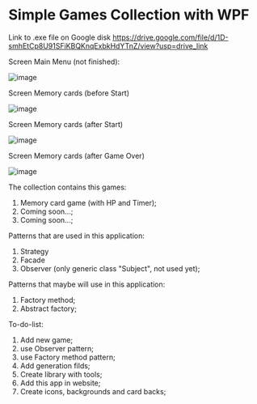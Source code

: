 # Simple Games Collection with WPF
Link to .exe file on Google disk
https://drive.google.com/file/d/1D-smhEtCp8U91SFiKBQKnqExbkHdYTnZ/view?usp=drive_link

Screen Main Menu (not finished):

![image](https://github.com/Artemio12/SimpleGamesCollectionWPF/assets/59345054/579c10e4-11bd-493a-bb96-fd74bae6468e)

Screen Memory cards (before Start)

![image](https://github.com/Artemio12/SimpleGamesCollectionWPF/assets/59345054/f48df5fc-a782-41c0-8df3-d56c84a75544)

Screen Memory cards (after Start)

![image](https://github.com/Artemio12/SimpleGamesCollectionWPF/assets/59345054/5232f944-3471-43fa-ace2-fde127bf3172)

Screen Memory cards (after Game Over)

![image](https://github.com/Artemio12/SimpleGamesCollectionWPF/assets/59345054/680f3234-751f-4e1e-828c-e08b27436753)

The collection contains this games:
1. Memory card game (with HP and Timer);
2. Coming soon...;
3. Coming soon...;
   
Patterns that are used in this application:
1. Strategy
2. Facade
3. Observer (only generic class "Subject", not used yet);

Patterns that maybe will use in this application:
1. Factory method;
2. Abstract factory;

To-do-list:
1. Add new game;
2. use Observer pattern;
3. use Factory method pattern;
4. Add generation filds;
5. Create library with tools;
6. Add this app in website;
7. Create icons, backgrounds and card backs;

